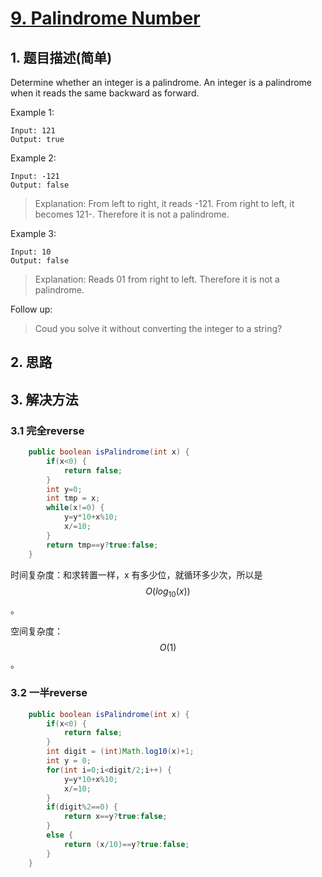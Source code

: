 # [9. Palindrome Number](https://leetcode-cn.com/problems/palindrome-number/)

## 1. 题目描述(简单)

Determine whether an integer is a palindrome. An integer is a palindrome when it reads the same backward as forward.

Example 1:

```
Input: 121
Output: true
```
Example 2:
```
Input: -121
Output: false
```
> Explanation: From left to right, it reads -121. From right to left, it becomes 121-. Therefore it is not a palindrome.

Example 3:
```
Input: 10
Output: false
```
> Explanation: Reads 01 from right to left. Therefore it is not a palindrome.

Follow up:
> Coud you solve it without converting the integer to a string?



## 2. 思路

## 3. 解决方法

### 3.1 完全reverse


```java
	public boolean isPalindrome(int x) {
		if(x<0) {
			return false;
		}
		int y=0;
		int tmp = x;
		while(x!=0) {
			y=y*10+x%10;
			x/=10;
		}
        return tmp==y?true:false;
    }
```

时间复杂度：和求转置一样，x 有多少位，就循环多少次，所以是 $$O(log_{10}(x))$$ 。

空间复杂度：$$O(1)$$。

### 3.2 一半reverse



```java
	public boolean isPalindrome(int x) {
		if(x<0) {
			return false;
		}
		int digit = (int)Math.log10(x)+1;
		int y = 0;
		for(int i=0;i<digit/2;i++) {
			y=y*10+x%10;
			x/=10;
		}
		if(digit%2==0) {
			return x==y?true:false;
		}
		else {
			return (x/10)==y?true:false;
		}
    }
```


